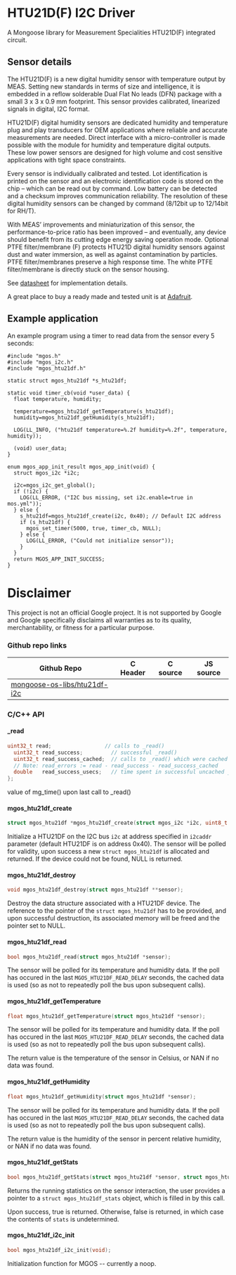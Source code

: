 # HTU21D(F) I2C Driver

A Mongoose library for Measurement Specialities HTU21D(F) integrated circuit.

## Sensor details

The HTU21D(F) is a new digital humidity sensor with temperature output by MEAS.
Setting new standards in terms of size and intelligence, it is embedded in a
reflow solderable Dual Flat No leads (DFN) package with a small 3 x 3 x 0.9 mm
footprint. This sensor provides calibrated, linearized signals in digital, I2C
format.

HTU21D(F) digital humidity sensors are dedicated humidity and temperature plug
and play transducers for OEM applications where reliable and accurate
measurements are needed. Direct interface with a micro-controller is made
possible with the module for humidity and temperature digital outputs. These
low power sensors are designed for high volume and cost sensitive applications
with tight space constraints.

Every sensor is individually calibrated and tested. Lot identification is
printed on the sensor and an electronic identification code is stored on the
chip – which can be read out by command. Low battery can be detected and a
checksum improves communication reliability. The resolution of these digital
humidity sensors can be changed by command (8/12bit up to 12/14bit for RH/T).

With MEAS’ improvements and miniaturization of this sensor, the
performance-to-price ratio has been improved – and eventually, any device
should benefit from its cutting edge energy saving operation mode. Optional
PTFE filter/membrane (F) protects HTU21D digital humidity sensors against
dust and water immersion, as well as against contamination by particles.
PTFE filter/membranes preserve a high response time. The white PTFE
filter/membrane is directly stuck on the sensor housing.

See [datasheet](https://cdn-shop.adafruit.com/datasheets/1899_HTU21D.pdf)
for implementation details.

A great place to buy a ready made and tested unit is at [Adafruit](https://learn.adafruit.com/adafruit-htu21d-f-temperature-humidity-sensor/overview).

## Example application

An example program using a timer to read data from the sensor every 5 seconds:

```
#include "mgos.h"
#include "mgos_i2c.h"
#include "mgos_htu21df.h"

static struct mgos_htu21df *s_htu21df;

static void timer_cb(void *user_data) {
  float temperature, humidity;

  temperature=mgos_htu21df_getTemperature(s_htu21df);
  humidity=mgos_htu21df_getHumidity(s_htu21df);

  LOG(LL_INFO, ("htu21df temperature=%.2f humidity=%.2f", temperature, humidity));

  (void) user_data;
}

enum mgos_app_init_result mgos_app_init(void) {
  struct mgos_i2c *i2c;

  i2c=mgos_i2c_get_global();
  if (!i2c) {
    LOG(LL_ERROR, ("I2C bus missing, set i2c.enable=true in mos.yml"));
  } else {
    s_htu21df=mgos_htu21df_create(i2c, 0x40); // Default I2C address
    if (s_htu21df) {
      mgos_set_timer(5000, true, timer_cb, NULL);
    } else {
      LOG(LL_ERROR, ("Could not initialize sensor"));
    }
  }
  return MGOS_APP_INIT_SUCCESS;
}
```

# Disclaimer

This project is not an official Google project. It is not supported by Google
and Google specifically disclaims all warranties as to its quality,
merchantability, or fitness for a particular purpose.

### Github repo links
| Github Repo | C Header | C source  | JS source |
| ----------- | -------- | --------  | ----------------- |
| [mongoose-os-libs/htu21df-i2c](https://github.com/mongoose-os-libs/htu21df-i2c) | &nbsp; | &nbsp;  | &nbsp;         |


### C/С++ API
#### _read

```c
uint32_t read;                 // calls to _read()
  uint32_t read_success;         // successful _read()
  uint32_t read_success_cached;  // calls to _read() which were cached
  // Note: read_errors := read - read_success - read_success_cached
  double   read_success_usecs;   // time spent in successful uncached _read()
};
```
value of mg_time() upon last call to _read()
#### mgos_htu21df_create

```c
struct mgos_htu21df *mgos_htu21df_create(struct mgos_i2c *i2c, uint8_t i2caddr);
```

Initialize a HTU21DF on the I2C bus `i2c` at address specified in `i2caddr`
parameter (default HTU21DF is on address 0x40). The sensor will be polled for
validity, upon success a new `struct mgos_htu21df` is allocated and
returned. If the device could not be found, NULL is returned.
 
#### mgos_htu21df_destroy

```c
void mgos_htu21df_destroy(struct mgos_htu21df **sensor);
```

Destroy the data structure associated with a HTU21DF device. The reference
to the pointer of the `struct mgos_htu21df` has to be provided, and upon
successful destruction, its associated memory will be freed and the pointer
set to NULL.
 
#### mgos_htu21df_read

```c
bool mgos_htu21df_read(struct mgos_htu21df *sensor);
```

The sensor will be polled for its temperature and humidity data. If the poll
has occured in the last `MGOS_HTU21DF_READ_DELAY` seconds, the cached data is
used (so as not to repeatedly poll the bus upon subsequent calls).
 
#### mgos_htu21df_getTemperature

```c
float mgos_htu21df_getTemperature(struct mgos_htu21df *sensor);
```

The sensor will be polled for its temperature and humidity data. If the poll
has occured in the last `MGOS_HTU21DF_READ_DELAY` seconds, the cached data is
used (so as not to repeatedly poll the bus upon subsequent calls).

The return value is the temperature of the sensor in Celsius, or NAN if no
data was found.
 
#### mgos_htu21df_getHumidity

```c
float mgos_htu21df_getHumidity(struct mgos_htu21df *sensor);
```

The sensor will be polled for its temperature and humidity data. If the poll
has occured in the last `MGOS_HTU21DF_READ_DELAY` seconds, the cached data is
used (so as not to repeatedly poll the bus upon subsequent calls).

The return value is the humidity of the sensor in percent relative humidity,
or NAN if no data was found.
 
#### mgos_htu21df_getStats

```c
bool mgos_htu21df_getStats(struct mgos_htu21df *sensor, struct mgos_htu21df_stats *stats);
```

Returns the running statistics on the sensor interaction, the user provides
a pointer to a `struct mgos_htu21df_stats` object, which is filled in by
this call.

Upon success, true is returned. Otherwise, false is returned, in which case
the contents of `stats` is undetermined.
 
#### mgos_htu21df_i2c_init

```c
bool mgos_htu21df_i2c_init(void);
```

Initialization function for MGOS -- currently a noop.
 
